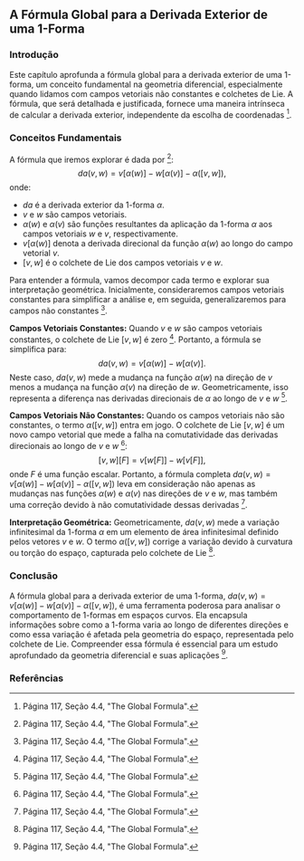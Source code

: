 ## A Fórmula Global para a Derivada Exterior de uma 1-Forma

### Introdução
Este capítulo aprofunda a fórmula global para a derivada exterior de uma 1-forma, um conceito fundamental na geometria diferencial, especialmente quando lidamos com campos vetoriais não constantes e colchetes de Lie. A fórmula, que será detalhada e justificada, fornece uma maneira intrínseca de calcular a derivada exterior, independente da escolha de coordenadas [^1].

### Conceitos Fundamentais
A fórmula que iremos explorar é dada por [^1]:
$$da(v, w) = v[\alpha(w)] - w[\alpha(v)] - \alpha([v, w]),$$
onde:
- $da$ é a derivada exterior da 1-forma $\alpha$.
- $v$ e $w$ são campos vetoriais.
- $\alpha(w)$ e $\alpha(v)$ são funções resultantes da aplicação da 1-forma $\alpha$ aos campos vetoriais $w$ e $v$, respectivamente.
- $v[\alpha(w)]$ denota a derivada direcional da função $\alpha(w)$ ao longo do campo vetorial $v$.
- $[v, w]$ é o colchete de Lie dos campos vetoriais $v$ e $w$.

Para entender a fórmula, vamos decompor cada termo e explorar sua interpretação geométrica. Inicialmente, consideraremos campos vetoriais constantes para simplificar a análise e, em seguida, generalizaremos para campos não constantes [^1].

**Campos Vetoriais Constantes:** Quando $v$ e $w$ são campos vetoriais constantes, o colchete de Lie $[v, w]$ é zero [^1]. Portanto, a fórmula se simplifica para:
$$da(v, w) = v[\alpha(w)] - w[\alpha(v)].$$
Neste caso, $da(v, w)$ mede a mudança na função $\alpha(w)$ na direção de $v$ menos a mudança na função $\alpha(v)$ na direção de $w$. Geometricamente, isso representa a diferença nas derivadas direcionais de $\alpha$ ao longo de $v$ e $w$ [^1].

**Campos Vetoriais Não Constantes:** Quando os campos vetoriais não são constantes, o termo $\alpha([v, w])$ entra em jogo. O colchete de Lie $[v, w]$ é um novo campo vetorial que mede a falha na comutatividade das derivadas direcionais ao longo de $v$ e $w$ [^1]:
$$[v, w][F] = v[w[F]] - w[v[F]],$$
onde $F$ é uma função escalar. Portanto, a fórmula completa $da(v, w) = v[\alpha(w)] - w[\alpha(v)] - \alpha([v, w])$ leva em consideração não apenas as mudanças nas funções $\alpha(w)$ e $\alpha(v)$ nas direções de $v$ e $w$, mas também uma correção devido à não comutatividade dessas derivadas [^1].

**Interpretação Geométrica:** Geometricamente, $da(v, w)$ mede a variação infinitesimal da 1-forma $\alpha$ em um elemento de área infinitesimal definido pelos vetores $v$ e $w$. O termo $\alpha([v, w])$ corrige a variação devido à curvatura ou torção do espaço, capturada pelo colchete de Lie [^1].

### Conclusão
A fórmula global para a derivada exterior de uma 1-forma, $da(v, w) = v[\alpha(w)] - w[\alpha(v)] - \alpha([v, w])$, é uma ferramenta poderosa para analisar o comportamento de 1-formas em espaços curvos. Ela encapsula informações sobre como a 1-forma varia ao longo de diferentes direções e como essa variação é afetada pela geometria do espaço, representada pelo colchete de Lie. Compreender essa fórmula é essencial para um estudo aprofundado da geometria diferencial e suas aplicações [^1].

### Referências
[^1]: Página 117, Seção 4.4, "The Global Formula".
<!-- END -->